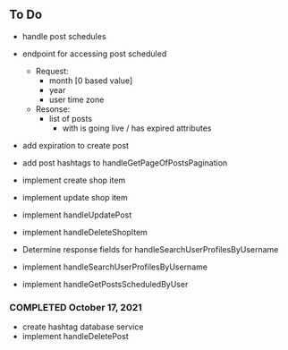To Do
- 


- handle post schedules

- endpoint for accessing post scheduled
    - Request:
        - month [0 based value]
        - year
        - user time zone
    - Resonse:
        - list of posts
            - with is going live / has expired attributes


- add expiration to create post









- add post hashtags to handleGetPageOfPostsPagination

- implement create shop item
- implement update shop item
- implement handleUpdatePost
- implement handleDeleteShopItem


- Determine response fields for handleSearchUserProfilesByUsername
- implement handleSearchUserProfilesByUsername
- implement handleGetPostsScheduledByUser



### COMPLETED October 17, 2021
- create hashtag database service
- implement handleDeletePost
